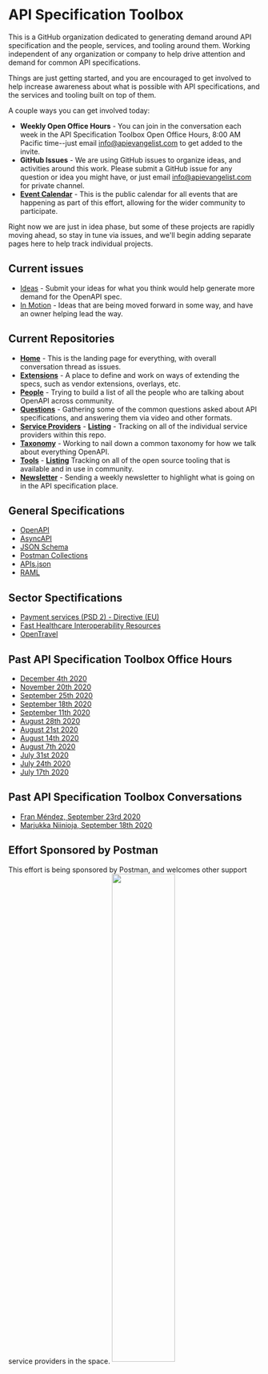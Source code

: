 # API Specification Toolbox
This is a GitHub organization dedicated to generating demand around API specification and the people, services, and tooling around them. Working independent of any organization or company to help drive attention and demand for common API specifications.

Things are just getting started, and you are encouraged to get involved to help increase awareness about what is possible with API specifications, and the services and tooling built on top of them.

A couple ways you can get involved today:

- **Weekly Open Office Hours** - You can join in the conversation each week in the API Specification Toolbox Open Office Hours, 8:00 AM Pacific time--just email [info@apievangelist.com](mailto:info@apievangelist.com) to get added to the invite.
- **GitHub Issues** - We are using GitHub issues to organize ideas, and activities around this work. Please submit a GitHub issue for any question or idea you might have, or just email [info@apievangelist.com](mailto:info@apievangelist.com) for private channel.
- **[Event Calendar](https://calendar.google.com/calendar?cid=Y29vOGVqZGluMjFqdGoxajBzZ2dhOXR1b29AZ3JvdXAuY2FsZW5kYXIuZ29vZ2xlLmNvbQ)** - This is the public calendar for all events that are happening as part of this effort, allowing for the wider community to participate.

Right now we are just in idea phase, but some of these projects are rapidly moving ahead, so stay in tune via issues, and we'll begin adding separate pages here to help track individual projects.

## Current issues

- [Ideas](https://github.com/api-specification-toolbox/home/issues?q=is%3Aissue+is%3Aopen+label%3Aideas) - Submit your ideas for what you think would help generate more demand for the OpenAPI spec.
- [In Motion](https://github.com/api-specification-toolbox/home/issues?q=is%3Aissue+is%3Aopen+label%3Ain-motion) - Ideas that are being moved forward in some way, and have an owner helping lead the way.

## Current Repositories

- **[Home](https://github.com/api-specification-toolbox/home)** - This is the landing page for everything, with overall conversation thread as issues.
- **[Extensions](https://github.com/api-specification-toolbox/extensions)** - A place to define and work on ways of extending the specs, such as vendor extensions, overlays, etc.
- **[People](https://github.com/api-specification-toolbox/people)** - Trying to build a list of all the people who are talking about OpenAPI across community.
- **[Questions](https://github.com/api-specification-toolbox/questions)** - Gathering some of the common questions asked about API specifications, and answering them via video and other formats.
- **[Service Providers](https://github.com/api-specification-toolbox/service-providers)** - **[Listing](https://api-specification-toolbox.github.io/service-providers/)** - Tracking on all of the individual service providers within this repo.
- **[Taxonomy](https://github.com/api-specification-toolbox/taxonomy)** - Working to nail down a common taxonomy for how we talk about everything OpenAPI.
- **[Tools](https://github.com/api-specification-toolbox/tools)** - **[Listing](https://api-specification-toolbox.github.io/tools/)** Tracking on all of the open source tooling that is available and in use in community.
- **[Newsletter](https://github.com/api-specification-toolbox/newsletter)** - Sending a weekly newsletter to highlight what is going on in the API specification place.

## General Specifications

- [OpenAPI](https://www.openapis.org/)
- [AsyncAPI](https://www.asyncapi.com/)
- [JSON Schema](https://json-schema.org/)
- [Postman Collections](https://www.postman.com/collection/)
- [APIs.json](http://apisjson.org/)
- [RAML](https://raml.org/)

## Sector Spectifications

- [Payment services (PSD 2) - Directive (EU)](https://ec.europa.eu/info/law/payment-services-psd-2-directive-eu-2015-2366_en)
- [Fast Healthcare Interoperability Resources](https://www.hl7.org/fhir/overview.html)
- [OpenTravel](https://opentravel.org/)

## Past API Specification Toolbox Office Hours

- [December 4th 2020](https://youtu.be/uOZCfPZDmGw)
- [November 20th 2020](https://youtu.be/FbsDqR-V7os)
- [September 25th 2020](https://youtu.be/ilbBBxfdkow)
- [September 18th 2020](https://youtu.be/7bobypVudck)
- [September 11th 2020](https://youtu.be/phDYPXmqLJI)
- [August 28th 2020](https://youtu.be/SPj3H_UJY-4)
- [August 21st 2020](https://youtu.be/meQUdg8esjY)
- [August 14th 2020](https://youtu.be/ynZ4uzB5mdU)
- [August 7th 2020](https://youtu.be/TpSlNGyRdYM)
- [July 31st 2020](https://youtu.be/zPBzFsO9FVY)
- [July 24th 2020](https://youtu.be/IwdL29waRSw)
- [July 17th 2020](https://youtu.be/bP7PScrtrVQ)

## Past API Specification Toolbox Conversations

- [Fran Méndez, September 23rd 2020](https://youtu.be/st0IY_lmwyo)
- [Marjukka Niinioja, September 18th 2020](https://youtu.be/Uw4YMANjnNQ)

## Effort Sponsored by Postman
This effort is being sponsored by Postman, and welcomes other support service providers in the space.
<img src="https://postman-toolboxes2.s3.amazonaws.com/assets/pm-logo-horiz.png" width="50%" align="center">
